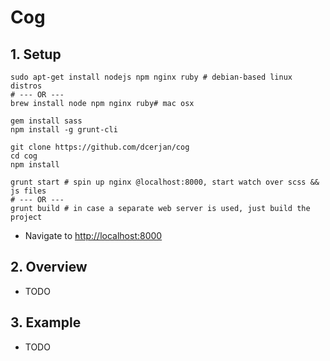 Cog 
================
## 1. Setup
```{r, engine='sh'}
sudo apt-get install nodejs npm nginx ruby # debian-based linux distros
# --- OR ---
brew install node npm nginx ruby# mac osx

gem install sass
npm install -g grunt-cli

git clone https://github.com/dcerjan/cog
cd cog
npm install

grunt start # spin up nginx @localhost:8000, start watch over scss && js files
# --- OR ---
grunt build # in case a separate web server is used, just build the project
```
- Navigate to [http://localhost:8000](http://localhost:8000 "Cog @ localhost")

## 2. Overview
 - TODO

## 3. Example
 - TODO
